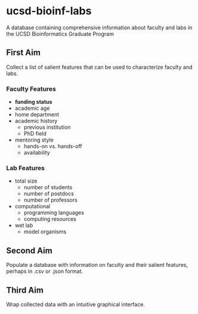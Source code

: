 # ucsd-bioinf-labs
A database containing comprehensive information about faculty and labs in the UCSD Bioinformatics Graduate Program

## First Aim
Collect a list of salient features that can be used to characterize faculty and labs.

### Faculty Features
- **funding status**
- academic age
- home department
- academic history
  - previous institution
  - PhD field
- mentoring style
  - hands-on vs. hands-off
  - availability

### Lab Features
- total size
  - number of students
  - number of postdocs
  - number of professors
- computational
  - programming languages
  - computing resources
- wet lab
  - model organisms

## Second Aim
Populate a database with information on faculty and their salient features, perhaps in .csv or .json format.

## Third Aim
Wrap collected data with an intuitive graphical interface.
